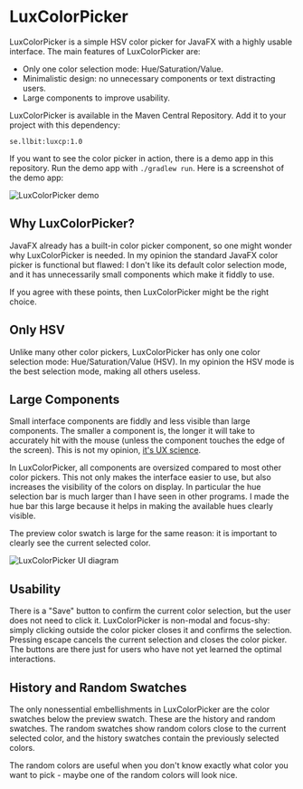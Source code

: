 # LuxColorPicker

LuxColorPicker is a simple HSV color picker for JavaFX with a highly usable
interface. The main features of LuxColorPicker are:

* Only one color selection mode: Hue/Saturation/Value.
* Minimalistic design: no unnecessary components or text distracting users.
* Large components to improve usability.

LuxColorPicker is available in the Maven Central Repository. Add it to your
project with this dependency:

    se.llbit:luxcp:1.0


If you want to see the color picker in action, there is a demo app in this
repository.  Run the demo app with `./gradlew run`.  Here is a screenshot of
the demo app:

![LuxColorPicker demo](http://llbit.se/wp-content/luxcpdemo.png)


## Why LuxColorPicker?

JavaFX already has a built-in color picker component, so one might wonder why
LuxColorPicker is needed. In my opinion the standard JavaFX color picker is
functional but flawed: I don't like its default color selection mode, and it
has unnecessarily small components which make it fiddly to use.

If you agree with these points, then LuxColorPicker might be the right choice.


## Only HSV

Unlike many other color pickers, LuxColorPicker has only one color selection
mode: Hue/Saturation/Value (HSV). In my opinion the HSV mode is the best
selection mode, making all others useless.


## Large Components

Small interface components are fiddly and less visible than large components.
The smaller a component is, the longer it will take to accurately hit with the
mouse (unless the component touches the edge of the screen). This is not my
opinion, [it's UX science][1].

In LuxColorPicker, all components are oversized compared to most other color
pickers. This not only makes the interface easier to use, but also increases the
visibility of the colors on display. In particular the hue selection bar is
much larger than I have seen in other programs. I made the hue bar this large
because it helps in making the available hues clearly visible.

The preview color swatch is large for the same reason: it is important to
clearly see the current selected color.

![LuxColorPicker UI diagram](http://llbit.se/wp-content/luxcpui.png)


## Usability

There is a "Save" button to confirm the current color selection, but the user
does not need to click it. LuxColorPicker is non-modal and focus-shy: simply
clicking outside the color picker closes it and confirms the selection.
Pressing escape cancels the current selection and closes the color picker. The
buttons are there just for users who have not yet learned the optimal
interactions.


## History and Random Swatches

The only nonessential embellishments in LuxColorPicker are the color swatches
below the preview swatch. These are the history and random swatches. The random
swatches show random colors close to the current selected color, and the
history swatches contain the previously selected colors.

The random colors are useful when you don't know exactly what color you want to
pick - maybe one of the random colors will look nice.


[1]: https://www.interaction-design.org/literature/article/fitts-s-law-the-importance-of-size-and-distance-in-ui-design

